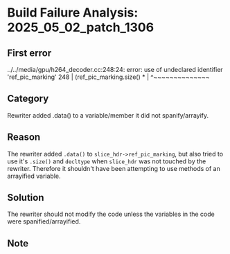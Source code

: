 # Build Failure Analysis: 2025_05_02_patch_1306

## First error

../../media/gpu/h264_decoder.cc:248:24: error: use of undeclared identifier 'ref_pic_marking'
  248 |                       (ref_pic_marking.size() *
      |                        ^~~~~~~~~~~~~~~

## Category
Rewriter added .data() to a variable/member it did not spanify/arrayify.

## Reason
The rewriter added `.data()` to `slice_hdr->ref_pic_marking`, but also tried to use it's `.size()` and `decltype` when `slice_hdr` was not touched by the rewriter. Therefore it shouldn't have been attempting to use methods of an arrayified variable.

## Solution
The rewriter should not modify the code unless the variables in the code were spanified/arrayified.

## Note